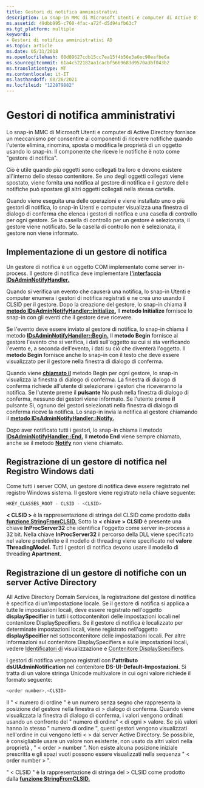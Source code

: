 ```yaml
---
title: Gestori di notifica amministrativi
description: Lo snap-in MMC di Microsoft Utenti e computer di Active Directory fornisce un meccanismo per consentire ai componenti di ricevere notifiche quando l'utente elimina, rinomina, sposta o modifica le proprietà di un oggetto usando lo snap-in.
ms.assetid: 49dbb995-c760-4fac-a72f-d5d94afb63c7
ms.tgt_platform: multiple
keywords:
- Gestori di notifica amministrativi AD
ms.topic: article
ms.date: 05/31/2018
ms.openlocfilehash: 08d89627cdb15cc7ea15f4b56e3a6ec90eafbe6a
ms.sourcegitcommit: 61a4c522182aa1cacbf5669683d9570a3bf043b2
ms.translationtype: MT
ms.contentlocale: it-IT
ms.lasthandoff: 08/26/2021
ms.locfileid: "122879882"
---
```

# <a name="administrative-notification-handlers"></a>Gestori di notifica amministrativi

Lo snap-in MMC di Microsoft Utenti e computer di Active Directory fornisce un meccanismo per consentire ai componenti di ricevere notifiche quando l'utente elimina, rinomina, sposta o modifica le proprietà di un oggetto usando lo snap-in. Il componente che riceve le notifiche è noto come "gestore di notifica".

Ciò è utile quando più oggetti sono collegati tra loro e devono esistere all'interno dello stesso contenitore. Se uno degli oggetti collegati viene spostato, viene fornita una notifica al gestore di notifica e il gestore delle notifiche può spostare gli altri oggetti collegati nella stessa cartella.

Quando viene eseguita una delle operazioni e viene installato uno o più gestori di notifica, lo snap-in Utenti e computer visualizza una finestra di dialogo di conferma che elenca i gestori di notifica e una casella di controllo per ogni gestore. Se la casella di controllo per un gestore è selezionata, il gestore viene notificato. Se la casella di controllo non è selezionata, il gestore non viene informato.

## <a name="implementing-a-notification-handler"></a>Implementazione di un gestore di notifica

Un gestore di notifica è un oggetto COM implementato come server in-process. Il gestore di notifica deve implementare [**l'interfaccia IDsAdminNotifyHandler.**](/windows/desktop/api/DSAdmin/nn-dsadmin-idsadminnotifyhandler)

Quando si verifica un evento che causerà una notifica, lo snap-in Utenti e computer enumera i gestori di notifica registrati e ne crea uno usando il CLSID per il gestore. Dopo la creazione del gestore, lo snap-in chiama il [**metodo IDsAdminNotifyHandler::Initialize.**](/windows/desktop/api/DSAdmin/nf-dsadmin-idsadminnotifyhandler-initialize) Il **metodo Initialize** fornisce lo snap-in con gli eventi che il gestore deve ricevere.

Se l'evento deve essere inviato al gestore di notifica, lo snap-in chiama il metodo [**IDsAdminNotifyHandler::Begin.**](/windows/desktop/api/DSAdmin/nf-dsadmin-idsadminnotifyhandler-begin) Il **metodo Begin** fornisce al gestore l'evento che si verifica, i dati sull'oggetto su cui si sta verificando l'evento e, a seconda dell'evento, i dati su ciò che diventerà l'oggetto. Il **metodo Begin** fornisce anche lo snap-in con il testo che deve essere visualizzato per il gestore nella finestra di dialogo di conferma.

Quando viene [**chiamato il**](/windows/desktop/api/DSAdmin/nf-dsadmin-idsadminnotifyhandler-begin) metodo Begin per ogni gestore, lo snap-in visualizza la finestra di dialogo di conferma. La finestra di dialogo di conferma richiede all'utente di selezionare i gestori che riceveranno la notifica. Se l'utente preme il **pulsante** No push nella finestra di dialogo di conferma, nessuno dei gestori viene informato. Se l'utente preme **il** pulsante Sì, ognuno dei gestori selezionati nella finestra di dialogo di conferma riceve la notifica. Lo snap-in invia la notifica al gestore chiamando il [**metodo IDsAdminNotifyHandler::Notify.**](/windows/desktop/api/DSAdmin/nf-dsadmin-idsadminnotifyhandler-notify)

Dopo aver notificato tutti i gestori, lo snap-in chiama il metodo [**IDsAdminNotifyHandler::End.**](/windows/desktop/api/DSAdmin/nf-dsadmin-idsadminnotifyhandler-end) Il **metodo End** viene sempre chiamato, anche se il metodo [**Notify**](/windows/desktop/api/DSAdmin/nf-dsadmin-idsadminnotifyhandler-notify) non viene chiamato.

## <a name="registering-a-notification-handler-in-the-windows-registry"></a>Registrazione di un gestore di notifica nel Registro Windows dati

Come tutti i server COM, un gestore di notifica deve essere registrato nel registro Windows sistema. Il gestore viene registrato nella chiave seguente:


```C++
HKEY_CLASSES_ROOT - CLSID - <CLSID>
```



**&lt; CLSID &gt;** è la rappresentazione di stringa del CLSID come prodotto dalla [**funzione StringFromCLSID.**](/windows/win32/api/combaseapi/nf-combaseapi-stringfromclsid) Sotto la **&lt; chiave &gt; CLSID** è presente una chiave **InProcServer32** che identifica l'oggetto come server in-process a 32 bit. Nella chiave **InProcServer32** il percorso della DLL viene specificato nel valore predefinito e il modello di threading viene specificato nel **valore ThreadingModel.** Tutti i gestori di notifica devono usare il modello di threading **Apartment.**

## <a name="registering-a-notification-handler-with-an-active-directory-server"></a>Registrazione di un gestore di notifiche con un server Active Directory

All Active Directory Domain Services, la registrazione del gestore di notifica è specifica di un'impostazione locale. Se il gestore di notifica si applica a tutte le impostazioni locali, deve essere registrato nell'oggetto **displaySpecifier** in tutti i sottocontenitori delle impostazioni locali nel contenitore DisplaySpecifiers. Se il gestore di notifica è localizzato per determinate impostazioni locali, viene registrato nell'oggetto **displaySpecifier** nel sottocontenitore delle impostazioni locali. Per altre informazioni sul contenitore DisplaySpecifiers e sulle impostazioni locali, vedere [Identificatori di](display-specifiers.md) visualizzazione e [Contenitore DisplaySpecifiers](displayspecifiers-container.md).

I gestori di notifica vengono registrati con **l'attributo dsUIAdminNotification** nel contenitore **DS-UI-Default-Impostazioni.** Si tratta di un valore stringa Unicode multivalore in cui ogni valore richiede il formato seguente:


```C++
<order number>,<CLSID>
```



Il " &lt; numero di ordine " è un numero senza segno che rappresenta la posizione del gestore nella finestra di &gt; dialogo di conferma. Quando viene visualizzata la finestra di dialogo di conferma, i valori vengono ordinati usando un confronto del " numero di ordine" &lt; di ogni &gt; valore. Se più valori hanno lo stesso " numero di ordine ", questi gestori vengono visualizzati nell'ordine in cui vengono letti &lt; &gt; dal server Active Directory. Se possibile, è consigliabile usare un valore non esistente, non usato da altri valori nella proprietà , " &lt; order &gt; number ". Non esiste alcuna posizione iniziale prescritta e gli spazi vuoti possono essere visualizzati nella sequenza " &lt; order number &gt; ".

" &lt; CLSID " è la rappresentazione di stringa del &gt; CLSID come prodotto dalla [**funzione StringFromCLSID.**](/windows/win32/api/combaseapi/nf-combaseapi-stringfromclsid)

 

 
